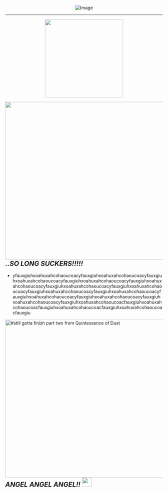 <p align="center">
<img src="https://media.discordapp.net/attachments/780128819662028860/1145826554656604221/25703494-1319-4256-843f-5d2717107b6d.png?ex=652da5a3&amp;is=651b30a3&amp;hm=5667496aecb0d2e79e872f3058b33d32bae44a3c2298a55e044b99edc338fdbe&amp;=&amp;width=1025&amp;height=56" alt="Image"/>
</p>

---

<p align="center">
<img width=250 src="https://github.com/anthonyjcrowley/anthonyjcrowley/assets/146783952/2f468d8d-6c8f-4943-bedd-62a036b705c8">
</p>

<img align=right width=505 src="https://64.media.tumblr.com/c577d80d63a7f46f5b24415f8fea7a04/9f944fcc2c9c25cc-a1/s540x810/ff52b11b4c313541e0cd3fe59f2b87b5be03ea41.gifv"/>


##  _..SO LONG SUCKERS!!!!!_
- yfauxgiuhxoahuxahcohaoucoacyfauxgiuhxoahuxahcohaoucoacyfauxgiuhxoahuxahcohaoucoacyfauxgiuhxoahuxahcohaoucoacyfauxgiuhxoahuxahcohaoucoacyfauxgiuhxoahuxahcohaoucoacyfauxgiuhxoahuxahcohaoucoacyfauxgiuhxoahuxahcohaoucoacyfauxgiuhxoahuxahcohaoucoacyfauxgiuhxoahuxahcohaoucoacyfauxgiuhxoahuxahcohaoucoacyfauxgiuhxoahuxahcohaoucoacyfauxgiuhxoahuxahcohaoucoacfauxgiuhxoahuxahcohaoucoacfauxgiuhxoahuxahcohaoucoacfauxgiuhxoahuxahcohaoucoacfauxgiu


<img align=left width=505 src="https://64.media.tumblr.com/c8e29568b120975f6a0e0ec3b64f9125/9f944fcc2c9c25cc-73/s540x810/84e61eec6baf205fe157e9595cbf78c6b468335d.gifv" alt="#still gotta finish part two from Quintessence of Dust"/>

## _ANGEL ANGEL ANGEL!!_ <img width=30 src="https://github.com/anthonyjcrowley/anthonyjcrowley/assets/146783952/1cec0456-47fc-4572-9d4b-299dd9ed603b"/>



